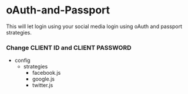 # oAuth-and-Passport

This will let login using your social media login using oAuth and passport strategies.

### Change CLIENT ID and CLIENT PASSWORD

+ config
    + strategies
        + facebook.js
        + google.js
        + twitter.js